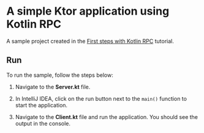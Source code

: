 # A simple Ktor application using Kotlin RPC

A sample project created in
the [First steps with Kotlin RPC](https://ktor.io/docs/tutorial-first-steps-with-kotlin-rpc.html)
tutorial.

## Run

To run the sample, follow the steps below:

1. Navigate to the __Server.kt__ file.

2. In IntelliJ IDEA, click on the run button next to the `main()` function to start the application.

3. Navigate to the __Client.kt__ file and run the application. You should see the output in the
console.
